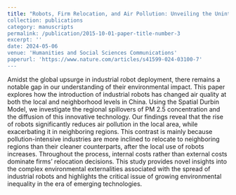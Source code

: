 ```yaml
---
title: "Robots, Firm Relocation, and Air Pollution: Unveiling the Unintended Spatial Spillover Effects of Emerging Technology
collection: publications
category: manuscripts
permalink: /publication/2015-10-01-paper-title-number-3
excerpt: ''
date: 2024-05-06
venue: 'Humanities and Social Sciences Communications'
paperurl: 'https://www.nature.com/articles/s41599-024-03100-7'
---
```


Amidst the global upsurge in industrial robot deployment, there remains a notable gap in our understanding of their environmental impact. This paper explores how the introduction of industrial robots has changed air quality at both the local and neighborhood levels in China. Using the Spatial Durbin Model, we investigate the regional spillovers of PM 2.5 concentration and the diffusion of this innovative technology. Our findings reveal that the rise of robots significantly reduces air pollution in the local area, while exacerbating it in neighboring regions. This contrast is mainly because pollution-intensive industries are more inclined to relocate to neighboring regions than their cleaner counterparts, after the local use of robots increases. Throughout the process, internal costs rather than external costs dominate firms’ relocation decisions. This study provides novel insights into the complex environmental externalities associated with the spread of industrial robots and highlights the critical issue of growing environmental inequality in the era of emerging technologies.
